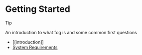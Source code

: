 # Getting Started

> [!tip] 
> An introduction to what fog is and some common first questions
> - [[introduction]]
> - [System Requirements](introduction/hardware/requirements)